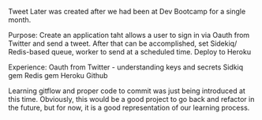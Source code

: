 Tweet Later was created after we had been at Dev Bootcamp for a single month. 

Purpose:
  Create an application taht allows a user to sign in via Oauth from Twitter and send a tweet. 
  After that can be accomplished, set Sidekiq/ Redis-based queue, worker to send at a scheduled time. 
  Deploy to Heroku
  
Experience:
  Oauth from Twitter - understanding keys and secrets
  Sidkiq gem
  Redis gem
  Heroku
  Github
  
  
Learning gitflow and proper code to commit was just being introduced at this time. Obviously, this would be
a good project to go back and refactor in the future, but for now, it is a good representation of our learning 
process. 
  
